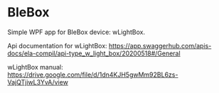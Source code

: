 # BleBox
Simple WPF app for BleBox device: wLightBox.

Api documentation for wLightBox:
https://app.swaggerhub.com/apis-docs/ela-compil/api-type_w_light_box/20200518#/General

wLightBox manual:
https://drive.google.com/file/d/1dn4KJH5gwMm92BL6zs-VajQTjiwL3YvA/view


